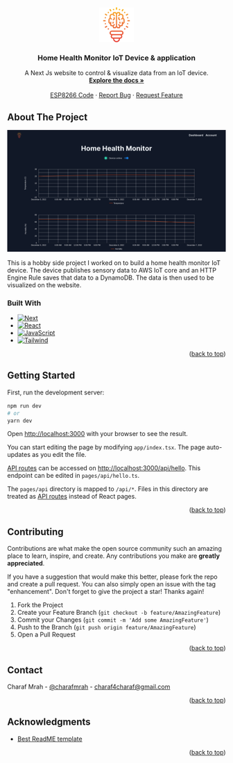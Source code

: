 <a name="readme-top"></a>

<!-- PROJECT LOGO -->
<br />
<div align="center">
  <a href="https://github.com/charafmrah/home-health-monitor">
    <img src="public/logo.svg" alt="Logo" width="80" height="80">
  </a>

 <h3 align="center">Home Health Monitor IoT Device & application</h3>

  <p align="center">
    A Next Js website to control & visualize data from an IoT device.
    <br />
    <a href="https://github.com/charafmrah/home-health-monitor"><strong>Explore the docs »</strong></a>
    <br />
    <br />
    <a href="https://github.com/charafmrah/home-health-monitor-device">ESP8266 Code</a>
    ·
    <a href="https://github.com/charafmrah/home-health-monitor/issues">Report Bug</a>
    ·
    <a href="https://github.com/charafmrah/home-health-monitor/issues">Request Feature</a>
  </p>
</div>

<!-- ABOUT THE PROJECT -->

## About The Project

![Product Name Screen Shot][product-screenshot]

This is a hobby side project I worked on to build a home health monitor IoT device. The device publishes sensory data to AWS IoT core and an HTTP Engine Rule saves that data to a DynamoDB. The data is then used to be visualized on the website.

### Built With

- [![Next][next.js]][next-url]
- [![React][react.js]][react-url]
- [![JavaScript][javascript]][javascript-url]
- [![Tailwind][tailwindcss.com]][tailwind-url]

<p align="right">(<a href="#readme-top">back to top</a>)</p>

<!-- GETTING STARTED -->

## Getting Started

First, run the development server:

```bash
npm run dev
# or
yarn dev
```

Open [http://localhost:3000](http://localhost:3000) with your browser to see the result.

You can start editing the page by modifying `app/index.tsx`. The page auto-updates as you edit the file.

[API routes](https://nextjs.org/docs/api-routes/introduction) can be accessed on [http://localhost:3000/api/hello](http://localhost:3000/api/hello). This endpoint can be edited in `pages/api/hello.ts`.

The `pages/api` directory is mapped to `/api/*`. Files in this directory are treated as [API routes](https://nextjs.org/docs/api-routes/introduction) instead of React pages.

<p align="right">(<a href="#readme-top">back to top</a>)</p>

<!-- CONTRIBUTING -->

## Contributing

Contributions are what make the open source community such an amazing place to learn, inspire, and create. Any contributions you make are **greatly appreciated**.

If you have a suggestion that would make this better, please fork the repo and create a pull request. You can also simply open an issue with the tag "enhancement".
Don't forget to give the project a star! Thanks again!

1. Fork the Project
2. Create your Feature Branch (`git checkout -b feature/AmazingFeature`)
3. Commit your Changes (`git commit -m 'Add some AmazingFeature'`)
4. Push to the Branch (`git push origin feature/AmazingFeature`)
5. Open a Pull Request

<p align="right">(<a href="#readme-top">back to top</a>)</p>

<!-- CONTACT -->

## Contact

Charaf Mrah - [@charafmrah](https://twitter.com/charafmrah) - charaf4charaf@gmail.com

<p align="right">(<a href="#readme-top">back to top</a>)</p>

<!-- ACKNOWLEDGMENTS -->

## Acknowledgments

- [Best ReadME template](https://github.com/othneildrew/Best-README-Template)

<p align="right">(<a href="#readme-top">back to top</a>)</p>

<!-- MARKDOWN LINKS & IMAGES -->
<!-- https://www.markdownguide.org/basic-syntax/#reference-style-links -->

[license-shield]: https://img.shields.io/github/license/charafmrah/home-health-monitor.svg?style=for-the-badge
[license-url]: https://github.com/charafmrah/home-health-monitor/LICENSE.txt
[linkedin-shield]: https://img.shields.io/badge/-LinkedIn-black.svg?style=for-the-badge&logo=linkedin&colorB=555
[linkedin-url]: https://linkedin.com/in/charafmrah
[product-screenshot]: public/screenshot.png
[next.js]: https://img.shields.io/badge/next.js-000000?style=for-the-badge&logo=nextdotjs&logoColor=white
[next-url]: https://nextjs.org/
[react.js]: https://img.shields.io/badge/React-20232A?style=for-the-badge&logo=react&logoColor=61DAFB
[react-url]: https://reactjs.org/
[tailwindcss.com]: https://img.shields.io/badge/Tailwind-563D7C?style=for-the-badge&logo=tailwindcss&logoColor=white
[tailwind-url]: https://tailwindcss.com
[javascript]: https://img.shields.io/badge/JavaScript-f7df1e?style=for-the-badge&logo=javascript&logoColor=black
[javascript-url]: https://javascript.com
